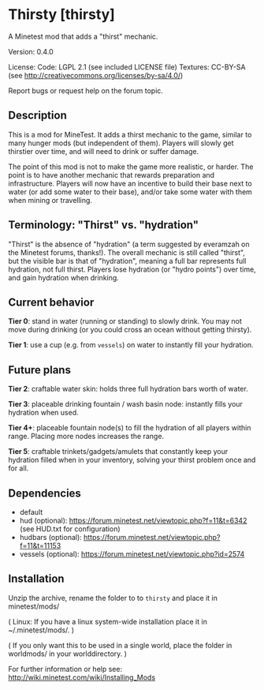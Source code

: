Thirsty [thirsty]
=================

A Minetest mod that adds a "thirst" mechanic.

Version: 0.4.0

License:
  Code: LGPL 2.1 (see included LICENSE file)
  Textures: CC-BY-SA (see http://creativecommons.org/licenses/by-sa/4.0/)

Report bugs or request help on the forum topic.

Description
-----------

This is a mod for MineTest. It adds a thirst mechanic to the
game, similar to many hunger mods (but independent of them).
Players will slowly get thirstier over time, and will need to
drink or suffer damage.

The point of this mod is not to make the game more realistic,
or harder. The point is to have another mechanic that rewards
preparation and infrastructure. Players will now have an incentive
to build their base next to water (or add some water to their base),
and/or take some water with them when mining or travelling.

Terminology: "Thirst" vs. "hydration"
-------------------------------------

"Thirst" is the absence of "hydration" (a term suggested by
everamzah on the Minetest forums, thanks!). The overall mechanic
is still called "thirst", but the visible bar is that of
"hydration", meaning a full bar represents full hydration, not full
thirst. Players lose hydration (or "hydro points") over time, and
gain hydration when drinking.

Current behavior
----------------

**Tier 0**: stand in water (running or standing) to slowly drink.
You may not move during drinking (or you could cross an ocean without
getting thirsty).

**Tier 1**: use a cup (e.g. from `vessels`) on water to instantly fill
your hydration.

Future plans
------------

**Tier 2**: craftable water skin: holds three full hydration bars worth
of water.

**Tier 3**: placeable drinking fountain / wash basin node: instantly
fills your hydration when used.

**Tier 4+**: placeable fountain node(s) to fill the hydration of all
players within range. Placing more nodes increases the range.

**Tier 5**: craftable trinkets/gadgets/amulets that constantly keep your
hydration filled when in your inventory, solving your thirst problem
once and for all.

Dependencies
------------
* default
* hud (optional): https://forum.minetest.net/viewtopic.php?f=11&t=6342 (see HUD.txt for configuration)
* hudbars (optional): https://forum.minetest.net/viewtopic.php?f=11&t=11153
* vessels (optional): https://forum.minetest.net/viewtopic.php?id=2574

Installation
------------

Unzip the archive, rename the folder to to `thirsty` and
place it in minetest/mods/

(  Linux: If you have a linux system-wide installation place
    it in ~/.minetest/mods/.  )

(  If you only want this to be used in a single world, place
    the folder in worldmods/ in your worlddirectory.  )

For further information or help see:
http://wiki.minetest.com/wiki/Installing_Mods
